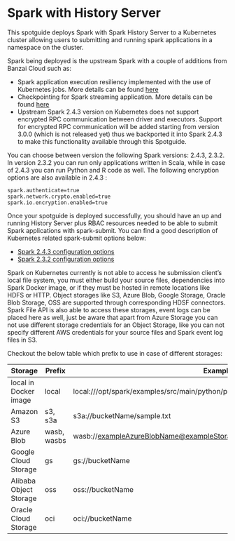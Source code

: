 # Spark with History Server


This spotguide deploys Spark with Spark History Server to a Kubernetes cluster allowing users to submitting and running spark applications in a namespace on the cluster.

Spark being deployed is the upstream Spark with a couple of additions from Banzai Cloud such as:
* Spark application execution resiliency implemented with the use of Kubernetes jobs. More details can be found [here](https://banzaicloud.com/blog/spark-resiliency/)
* Checkpointing for Spark streaming application. More details can be found [here](https://banzaicloud.com/blog/spark-checkpointing/)
* Upstream Spark 2.4.3 version on Kubernetes does not support encrypted RPC communication between driver and executors. Support for encrypted RPC communication will be added starting from version 3.0.0 (which is not released yet) thus we backported it into Spark 2.4.3 to make this functionality available through this Spotguide.

You can choose between version the following Spark versions: 2.4.3, 2.3.2.
In version 2.3.2 you can run only applications written in Scala, while in case of 2.4.3 you can run Python and R code as well. The following encryption options are also available in 2.4.3 :

```
spark.authenticate=true
spark.network.crypto.enabled=true
spark.io.encryption.enabled=true
```

Once your spotguide is deployed successfully, you should have an up and running History Server plus RBAC resources needed to be able to submit Spark applications with spark-submit.
You can find a good description of Kubernetes related spark-submit options below:

  - [Spark 2.4.3 configuration options](https://spark.apache.org/docs/2.4.3/running-on-kubernetes.html#configuration)
  - [Spark 2.3.2 configuration options](https://spark.apache.org/docs/2.3.2/running-on-kubernetes.html#configuration)

Spark on Kubernetes currently is not able to access he submission client’s local file system, you must either
build your source files, dependencies into Spark Docker image, or if they must be hosted in remote locations like HDFS or HTTP.
Object storages like S3, Azure Blob, Google Storage, Oracle Blob Storage, OSS are supported through corresponding HDSF connectors.
Spark File API is also able to access these storages, event logs can be placed here as well, just be aware that apart from Azure Storage you can not use different storage credentials for an Object Storage, like you can not specify different AWS credentials for your source files and Spark event log files in S3.

Checkout the below table which prefix to use in case of different storages:

| Storage   | Prefix | Example                                                       |Credentials                           |
| ------------------------------------ | ---------|----------------------------------------------------------------- | ------------------------------------------------------------------------------------------------------------------------------ |
| local in Docker image                     | local      | local:///opt/spark/examples/src/main/python/pi.py | - |
| Amazon S3 | s3, s3a      | s3a://bucketName/sample.txt | AWS credentials must be set in the following configuration properties for spark-submit: *spark.hadoop.fs.s3a.access.key* and *spark.hadoop.fs.s3a.secret.key* |
| Azure Blob | wasb, wasbs      | wasb://exampleAzureBlobName@exampleStorageAccountName.blob.core.windows.net | Azure storage account access key must be set as follows: *spark.hadoop.fs.azure.account.key.exampleStorageAccountName.blob.core.windows.net=storageAccountAccessKey* |
| Google Cloud Storage | gs      | gs://bucketName | - |
| Alibaba Object Storage | oss      | oss://bucketName | - |
| Oracle Cloud Storage | oci      | oci://bucketName | - |
